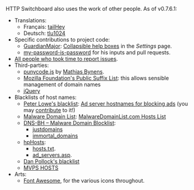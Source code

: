 HTTP Switchboard also uses the work of other people. As of v0.7.6.1:

- Translations:
    * Français: [tailHey](https://github.com/tailHey)
    * Deutsch: [tlu1024](https://github.com/tlu1024)
- Specific contributions to project code:
    * [GuardianMajor](github.com/GuardianMajor): [Collapsible help boxes](/gorhill/httpswitchboard/pull/57) in the *Settings* page.
    * [my-password-is-password](github.com/my-password-is-password) for his inputs and pull requests.
- [All people who took time to report issues](/gorhill/httpswitchboard/issues).
- Third-parties:
    * [punycode.js](https://github.com/bestiejs/punycode.js/) by [Mathias Bynens](http://mathiasbynens.be/).
    * [Mozilla Foundation's Public Suffix List](http://publicsuffix.org/): this allows sensible management of domain names
    * [jQuery](http://jquery.com/)
- Blacklists of host names:
    * [Peter Lowe's blacklist](http://pgl.yoyo.org/as/index.php): [Ad server hostnames for blocking ads](http://pgl.yoyo.org/as/serverlist.php?mimetype=plaintext) (you may [contribute](http://pgl.yoyo.org/as/#submit) to it!)
    * [Malware Domain List](http://www.malwaredomainlist.com/): [MalwareDomainList.com Hosts List](http://www.malwaredomainlist.com/hostslist/hosts.txt)
    * [DNS-BH – Malware Domain Blocklist](http://www.malwaredomains.com/?page_id=1508):
        - [justdomains](http://dns-bh.sagadc.org/justdomains)
        - [immortal_domains](http://dns-bh.sagadc.org/immortal_domains.txt)
    * [hpHosts](http://hosts-file.net):
        - [hosts.txt](http://hosts-file.net/?s=Download).
        - [ad_servers.asp](http://hosts-file.net/?s=Download).
    * [Dan Pollock's blacklist](http://someonewhocares.org/hosts/)
    * [MVPS HOSTS](http://winhelp2002.mvps.org/hosts.htm)
- Arts:
    * [Font Awesome](http://fontawesome.io/), for the various icons throughout.